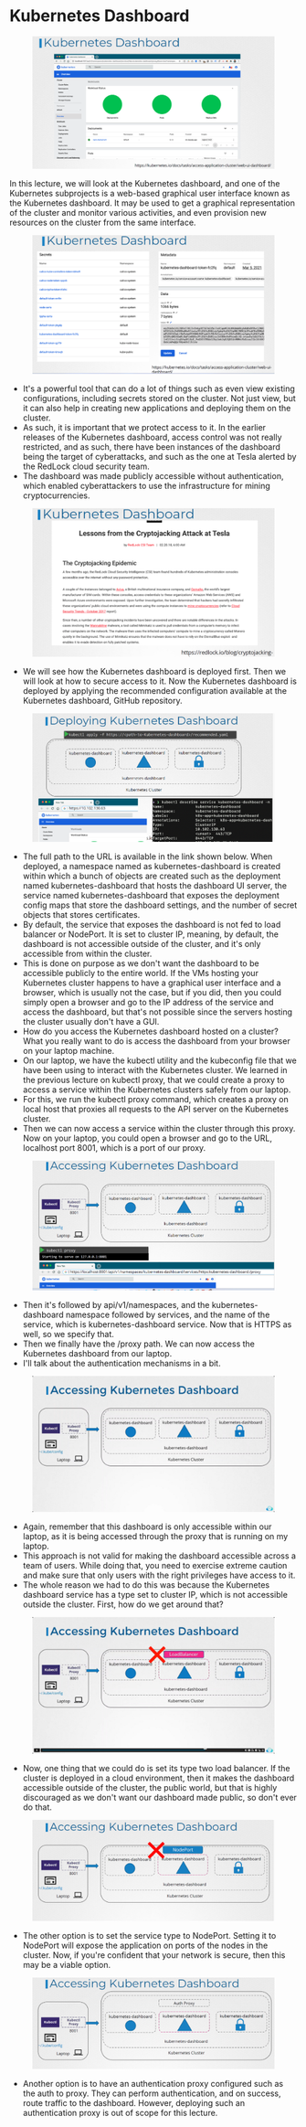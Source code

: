 # Kubernetes Dashboard

<figure><img src="../.gitbook/assets/image (115).png" alt=""><figcaption></figcaption></figure>

In this lecture, we will look at the Kubernetes dashboard, and one of the Kubernetes subprojects is a web-based graphical user interface known as the Kubernetes dashboard. It may be used to get a graphical representation of the cluster and monitor various activities, and even provision new resources on the cluster from the same interface.

<figure><img src="../.gitbook/assets/image (116).png" alt=""><figcaption></figcaption></figure>

* It's a powerful tool that can do a lot of things such as even view existing configurations, including secrets stored on the cluster. Not just view, but it can also help in creating new applications and deploying them on the cluster.
* As such, it is important that we protect access to it. In the earlier releases of the Kubernetes dashboard, access control was not really restricted, and as such, there have been instances of the dashboard being the target of cyberattacks, and such as the one at Tesla alerted by the RedLock cloud security team.
* The dashboard was made publicly accessible without authentication, which enabled cyberattackers to use the infrastructure for mining cryptocurrencies.

<figure><img src="../.gitbook/assets/image (117).png" alt=""><figcaption></figcaption></figure>

* We will see how the Kubernetes dashboard is deployed first. Then we will look at how to secure access to it. Now the Kubernetes dashboard is deployed by applying the recommended configuration available at the Kubernetes dashboard, GitHub repository.

<figure><img src="../.gitbook/assets/image (118).png" alt=""><figcaption></figcaption></figure>

* The full path to the URL is available in the link shown below. When deployed, a namespace named as kubernetes-dashboard is created within which a bunch of objects are created such as the deployment named kubernetes-dashboard that hosts the dashboard UI server, the service named kubernetes-dashboard that exposes the deployment config maps that store the dashboard settings, and the number of secret objects that stores certificates.
* By default, the service that exposes the dashboard is not fed to load balancer or NodePort. It is set to cluster IP, meaning, by default, the dashboard is not accessible outside of the cluster, and it's only accessible from within the cluster.
* This is done on purpose as we don't want the dashboard to be accessible publicly to the entire world. If the VMs hosting your Kubernetes cluster happens to have a graphical user interface and a browser, which is usually not the case, but if you did, then you could simply open a browser and go to the IP address of the service and access the dashboard, but that's not possible since the servers hosting the cluster usually don't have a GUI.
* How do you access the Kubernetes dashboard hosted on a cluster? What you really want to do is access the dashboard from your browser on your laptop machine.
* On our laptop, we have the kubectl utility and the kubeconfig file that we have been using to interact with the Kubernetes cluster. We learned in the previous lecture on kubectl proxy, that we could create a proxy to access a service within the Kubernetes clusters safely from our laptop.
* For this, we run the kubectl proxy command, which creates a proxy on local host that proxies all requests to the API server on the Kubernetes cluster.
* Then we can now access a service within the cluster through this proxy. Now on your laptop, you could open a browser and go to the URL, localhost port 8001, which is a port of our proxy.

<figure><img src="../.gitbook/assets/image (119).png" alt=""><figcaption></figcaption></figure>

* Then it's followed by api/v1/namespaces, and the kubernetes-dashboard namespace followed by services, and the name of the service, which is kubernetes-dashboard service. Now that is HTTPS as well, so we specify that.
* Then we finally have the /proxy path. We can now access the Kubernetes dashboard from our laptop.
* I'll talk about the authentication mechanisms in a bit.

<figure><img src="../.gitbook/assets/image (120).png" alt=""><figcaption></figcaption></figure>

* Again, remember that this dashboard is only accessible within our laptop, as it is being accessed through the proxy that is running on my laptop.
* &#x20;This approach is not valid for making the dashboard accessible across a team of users. While doing that, you need to exercise extreme caution and make sure that only users with the right privileges have access to it.&#x20;
* The whole reason we had to do this was because the Kubernetes dashboard service has a type set to cluster IP, which is not accessible outside the cluster. First, how do we get around that?

<figure><img src="../.gitbook/assets/image (121).png" alt=""><figcaption></figcaption></figure>

* Now, one thing that we could do is set its type two load balancer. If the cluster is deployed in a cloud environment, then it makes the dashboard accessible outside of the cluster, the public world, but that is highly discouraged as we don't want our dashboard made public, so don't ever do that.

<figure><img src="../.gitbook/assets/image (122).png" alt=""><figcaption></figcaption></figure>

* The other option is to set the service type to NodePort. Setting it to NodePort will expose the application on ports of the nodes in the cluster. Now, if you're confident that your network is secure, then this may be a viable option.

<figure><img src="../.gitbook/assets/image (124).png" alt=""><figcaption></figcaption></figure>

* Another option is to have an authentication proxy configured such as the auth to proxy. They can perform authentication, and on success, route traffic to the dashboard. However, deploying such an authentication proxy is out of scope for this lecture.

